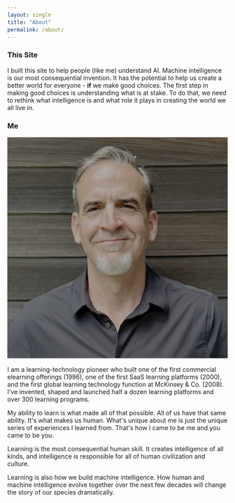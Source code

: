 ```yaml
---
layout: single
title: "About"
permalink: /about/
---
```


### This Site
I built this site to help people (like me) understand AI. Machine intelligence is our most consequential invention. It has the potential to help us create a better world for everyone - **if** we make good choices. The first step in making good choices is understanding what is at stake. To do that, we need to rethink what intelligence is and what role it plays in creating the world we all live in.


### Me
![c'est moi](../images/RT-headshot-2025-small.png)

I am a learning-technology pioneer who built one of the first commercial elearning offerings (1996), one of the first SaaS learning platforms (2000), and the first global learning technology function at McKinsey & Co. (2008). I've invented, shaped and launched half a dozen learning platforms and over 300 learning programs.

My ability to learn is what made all of that possible. All of us have that same ability. It's what makes us human. What's unique about me is just the unique series of experiences I learned from. That's how I came to be me and you came to be you. 

Learning is the most consequential human skill. It creates intelligence of all kinds, and intelligence is responsible for all of human civilization and culture. 

Learning is also how we build machine intelligence. How human and machine intelligence evolve together over the next few decades will change the story of our species dramatically. 
